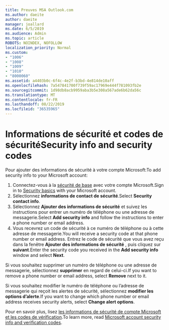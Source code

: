 ```yaml
---
title: Preuves MSA Outlook.com
ms.author: daeite
author: daeite
manager: joallard
ms.date: 6/5/2019
ms.audience: Admin
ms.topic: article
ROBOTS: NOINDEX, NOFOLLOW
localization_priority: Normal
ms.custom:
- "1006"
- "1008"
- "1009"
- "1010"
- "8000060"
ms.assetid: a4403b0c-6f4c-4e2f-b3bd-4e814de10aff
ms.openlocfilehash: 7a547841700f739f59ac17969e444f781093fb2e
ms.sourcegitcommit: 1d98db8acb9959aba3b5e308a567ade6b62da56c
ms.translationtype: MT
ms.contentlocale: fr-FR
ms.lasthandoff: 08/22/2019
ms.locfileid: "36535965"
---
```

# <a name="security-info-and-security-codes"></a><span data-ttu-id="70008-102">Informations de sécurité et codes de sécurité</span><span class="sxs-lookup"><span data-stu-id="70008-102">Security info and security codes</span></span>

<span data-ttu-id="70008-103">Pour ajouter des informations de sécurité à votre compte Microsoft:</span><span class="sxs-lookup"><span data-stu-id="70008-103">To add security info to your Microsoft account:</span></span>

1. <span data-ttu-id="70008-104">Connectez-vous à la [sécurité de base](https://account.microsoft.com/security) avec votre compte Microsoft.</span><span class="sxs-lookup"><span data-stu-id="70008-104">Sign in to [Security basics](https://account.microsoft.com/security) with your Microsoft account.</span></span>
1. <span data-ttu-id="70008-105">Sélectionnez **informations de contact de sécurité**.</span><span class="sxs-lookup"><span data-stu-id="70008-105">Select **Security contact info**.</span></span>
1. <span data-ttu-id="70008-106">Sélectionnez **Ajouter des informations de sécurité** et suivez les instructions pour entrer un numéro de téléphone ou une adresse de messagerie.</span><span class="sxs-lookup"><span data-stu-id="70008-106">Select **Add security info** and follow the instructions to enter a phone number or email address.</span></span>
1. <span data-ttu-id="70008-107">Vous recevrez un code de sécurité à ce numéro de téléphone ou à cette adresse de messagerie.</span><span class="sxs-lookup"><span data-stu-id="70008-107">You will receive a security code at that phone number or email address.</span></span> <span data-ttu-id="70008-108">Entrez le code de sécurité que vous avez reçu dans la fenêtre **Ajouter des informations de sécurité** , puis cliquez sur **suivant**.</span><span class="sxs-lookup"><span data-stu-id="70008-108">Enter the security code you received in the **Add security info** window and select **Next**.</span></span>

<span data-ttu-id="70008-109">Si vous souhaitez supprimer un numéro de téléphone ou une adresse de messagerie, sélectionnez **supprimer** en regard de celui-ci.</span><span class="sxs-lookup"><span data-stu-id="70008-109">If you want to remove a phone number or email address, select **Remove** next to it.</span></span>

<span data-ttu-id="70008-110">Si vous souhaitez modifier le numéro de téléphone ou l’adresse de messagerie qui reçoit les alertes de sécurité, sélectionnez **modifier les options d’alerte**.</span><span class="sxs-lookup"><span data-stu-id="70008-110">If you want to change which phone number or email address receives security alerts, select **Change alert options**.</span></span>

<span data-ttu-id="70008-111">Pour en savoir plus, lisez [les informations de sécurité de compte Microsoft et les codes de vérification](https://support.microsoft.com/help/12428/).</span><span class="sxs-lookup"><span data-stu-id="70008-111">To learn more, read [Microsoft account security info and verification codes](https://support.microsoft.com/help/12428/).</span></span>